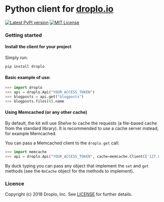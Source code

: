 Python client for [droplo.io](https://droplo.io)
=========

[![Latest PyPI version](https://img.shields.io/pypi/v/droplo.svg)](https://pypi.python.org/pypi/droplo)
[![MIT License](https://img.shields.io/badge/license-MIT-brightgreen.svg)](LICENSE)

### Getting started

#### Install the client for your project

Simply run:

```
pip install droplo
```

#### Basic example of use:
```python
>>> import droplo
>>> api = droplo.Api("YOUR_ACCESS_TOKEN")
>>> blogposts = api.get("blogposts")
>>> blogposts.files[0].name
```

#### Using Memcached (or any other cache)

By default, the kit will use Shelve to cache the requests (a file-based cache from the standard library). It is recommended to use a cache server instead, for example Memcached.

You can pass a Memcached client to the `droplo.get` call:

```python
>>> import memcache
>>> api = droplo.Api("YOUR_ACCESS_TOKEN", cache=memcache.Client(['127.0.0.1:11211']))
```

By duck typing you can pass any object that implement the `set` and `get` methods (see the `NoCache` object for the methods
to implement).

### Licence

Copyright (c) 2018 Droplo, Inc. See [LICENSE](LICENSE) for further details.
